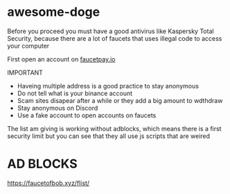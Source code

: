 # awesome-doge

Before you proceed you must have a good antivirus like Kaspersky Total Security, because there are a lot of faucets that uses illegal code to access your computer

First open an account on [faucetpay.io](https://faucetpay.io/?r=1358186)

IMPORTANT

* Haveing multiple address is a good practice to stay anonymous
* Do not tell what is your binance account
* Scam sites disapear after a while or they add a big amount to wdthdraw
* Stay anonymous on Discord
* Use a fake account to open accounts on faucets

The list am giving is working without adblocks, which means there is a first security limit but you can see that they all use js scripts that are weired

# AD BLOCKS

https://faucetofbob.xyz/flist/

